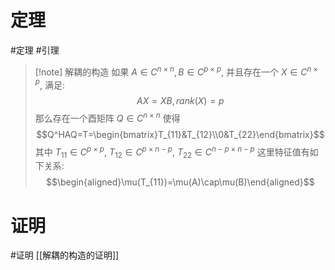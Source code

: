 # 定理 
#定理 #引理 
>[!note] 解耦的构造
>如果 $A\in C^{n\times n},B\in C^{p\times p}$, 并且存在一个 $X \in C^{n \times p}$, 满足:
> $$AX=XB,rank(X)=p $$
> 那么存在一个酉矩阵 $Q\in C^{n\times n}$ 使得
> $$Q^HAQ=T=\begin{bmatrix}T_{11}&T_{12}\\0&T_{22}\end{bmatrix}$$
> 其中 $T_{11}\in C^{p \times p}$, $T_{12}\in C^{p \times n-p}$, $T_{22}\in C^{n-p \times n-p}$
> 这里特征值有如下关系: $$\begin{aligned}\mu(T_{11})=\mu(A)\cap\mu(B)\end{aligned}$$

# 证明
#证明 
[[解耦的构造的证明]]